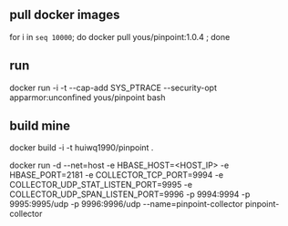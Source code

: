 
## pull docker images

for i in `seq 10000`; do  docker pull yous/pinpoint:1.0.4 ; done


## run

docker run -i -t --cap-add SYS_PTRACE --security-opt apparmor:unconfined yous/pinpoint bash




## build mine

docker build -i -t huiwq1990/pinpoint .

docker run -d --net=host -e HBASE_HOST=<HOST_IP> -e HBASE_PORT=2181 -e COLLECTOR_TCP_PORT=9994 -e COLLECTOR_UDP_STAT_LISTEN_PORT=9995 -e COLLECTOR_UDP_SPAN_LISTEN_PORT=9996 -p 9994:9994 -p 9995:9995/udp -p 9996:9996/udp --name=pinpoint-collector pinpoint-collector